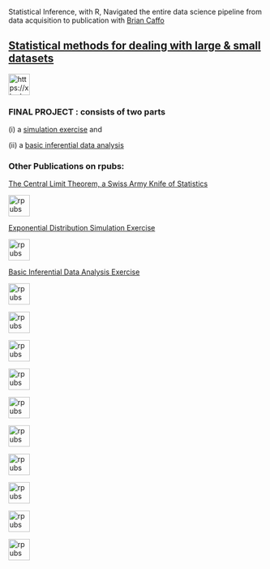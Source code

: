 Statistical Inference, with R, Navigated the entire data science pipeline from data acquisition to publication with [Brian Caffo](http://leanpub.com/LittleInferenceBook)

## [Statistical methods for dealing with large & small datasets](https://www.linkedin.com/pulse/statistical-methods-dealing-large-small-datasets-linda-angulo-l%25C3%25B3pez/?trackingId=1RkWlrrVShmC6O7%2Fu9Yyow%3D%3D)

<a href="https://rpubs.com/lindangulopez/708518">
<img src="https://github.com/lindangulopez/statistical-inference/blob/master/(7)%20Statistical%20methods%20for%20dealing%20with%20large%20&%20small%20datasets%20_%20LinkedIn_files/Github.png?raw=true" alt="https://xkcd.com/1132/" style="width:42px;height:42px;">
</a>

### FINAL PROJECT : consists of two parts 

(i) a [simulation exercise](https://rpubs.com/lindangulopez/709073) and 

(ii) a [basic inferential data analysis](https://rpubs.com/lindangulopez/709101)

### Other Publications on rpubs: 
[The Central Limit Theorem, a Swiss Army Knife of Statistics](https://rpubs.com/lindangulopez/708518)

<a href="https://rpubs.com/lindangulopez/708518">
<img src="https://github.com/lindangulopez/statistical-inference/blob/master/(7)%20Statistical%20methods%20for%20dealing%20with%20large%20&%20small%20datasets%20_%20LinkedIn_files/Github2.png?raw=true" alt="rpubs" style="width:42px;height:42px;">
</a>

[Exponential Distribution Simulation Exercise](https://rpubs.com/lindangulopez/709073)

<a href="https://rpubs.com/lindangulopez/709073">
<img src="https://github.com/lindangulopez/statistical-inference/blob/master/(7)%20Statistical%20methods%20for%20dealing%20with%20large%20&%20small%20datasets%20_%20LinkedIn_files/Github3.png?raw=true" alt="rpubs" style="width:42px;height:42px;">
</a>

[Basic Inferential Data Analysis Exercise](https://rpubs.com/lindangulopez/709101)

<a href="https://rpubs.com/lindangulopez/709101">
<img src="https://github.com/lindangulopez/statistical-inference/blob/master/(7)%20Statistical%20methods%20for%20dealing%20with%20large%20&%20small%20datasets%20_%20LinkedIn_files/Github6.png?raw=true" alt="rpubs" style="width:42px;height:42px;">
</a>

[]()
<a href="https://rpubs.com/lindangulopez/708518">
<img src="" alt="rpubs" style="width:42px;height:42px;">
</a>

[]()
<a href="https://rpubs.com/lindangulopez/708518">
<img src="" alt="rpubs" style="width:42px;height:42px;">
</a>

[]()
<a href="https://rpubs.com/lindangulopez/708518">
<img src="" alt="rpubs" style="width:42px;height:42px;">
</a>

[]()
<a href="https://rpubs.com/lindangulopez/708518">
<img src="" alt="rpubs" style="width:42px;height:42px;">
</a>

[]()
<a href="https://rpubs.com/lindangulopez/708518">
<img src="" alt="rpubs" style="width:42px;height:42px;">
</a>

[]()
<a href="https://rpubs.com/lindangulopez/708518">
<img src="" alt="rpubs" style="width:42px;height:42px;">
</a>

[]()
<a href="https://rpubs.com/lindangulopez/708518">
<img src="" alt="rpubs" style="width:42px;height:42px;">
</a>

[]()
<a href="https://rpubs.com/lindangulopez/708518">
<img src="" alt="rpubs" style="width:42px;height:42px;">
</a>

[]()
<a href="https://rpubs.com/lindangulopez/708518">
<img src="" alt="rpubs" style="width:42px;height:42px;">
</a>
